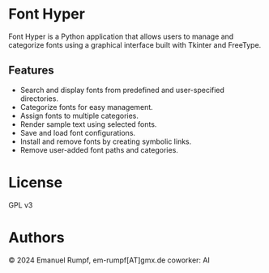 


# Font Hyper

Font Hyper is a Python application that allows users to manage and categorize fonts 
using a graphical interface built with Tkinter and FreeType.


## Features

- Search and display fonts from predefined and user-specified directories.
- Categorize fonts for easy management.
- Assign fonts to multiple categories.
- Render sample text using selected fonts.
- Save and load font configurations.
- Install and remove fonts by creating symbolic links.
- Remove user-added font paths and categories.



# License
GPL v3

# Authors
© 2024 Emanuel Rumpf, em-rumpf[AT]gmx.de
coworker: AI

